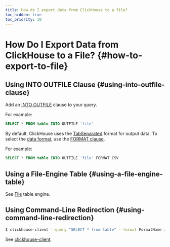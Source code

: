 ```yaml
---
title: How do I export data from ClickHouse to a file?
toc_hidden: true
toc_priority: 10
---
```


# How Do I Export Data from ClickHouse to a File? {#how-to-export-to-file}

## Using INTO OUTFILE Clause {#using-into-outfile-clause}

Add an [INTO OUTFILE](../../sql-reference/statements/select/into-outfile.md#into-outfile-clause) clause to your query.

For example:

``` sql
SELECT * FROM table INTO OUTFILE 'file'
```

By default, ClickHouse uses the [TabSeparated](../../interfaces/formats.md#tabseparated) format for output data. To select the [data format](../../interfaces/formats.md), use the [FORMAT clause](../../sql-reference/statements/select/format.md#format-clause).

For example:

``` sql
SELECT * FROM table INTO OUTFILE 'file' FORMAT CSV
```

## Using a File-Engine Table {#using-a-file-engine-table}

See [File](../../engines/table-engines/special/file.md) table engine.

## Using Command-Line Redirection {#using-command-line-redirection}

``` bash
$ clickhouse-client --query "SELECT * from table" --format FormatName > result.txt
```

See [clickhouse-client](../../interfaces/cli.md).
